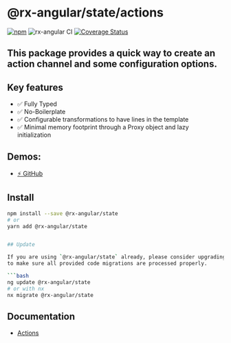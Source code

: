 # @rx-angular/state/actions

[![npm](https://img.shields.io/npm/v/%40rx-angular%2Fstate.svg)](https://www.npmjs.com/package/%40rx-angular%2Fstate)
![rx-angular CI](https://github.com/rx-angular/rx-angular/workflows/rx-angular%20CI/badge.svg?branch=master)
[![Coverage Status](https://raw.githubusercontent.com/rx-angular/rx-angular/github-pages/docs/test-coverage/state/jest-coverage-badge.svg)](https://rx-angular.github.io/rx-angular/test-coverage/state/lcov-report/index.html)

## This package provides a quick way to create an action channel and some configuration options. 


## Key features

 - ✅ Fully Typed
 - ✅ No-Boilerplate
 - ✅ Configurable transformations to have lines in the template
 - ✅ Minimal memory footprint through a Proxy object and lazy initialization
 
## Demos:

- [⚡ GitHub](https://github.com/BioPhoton/rx-angular-state-actions)

## Install

```bash
npm install --save @rx-angular/state
# or
yarn add @rx-angular/state


## Update

If you are using `@rx-angular/state` already, please consider upgrading with the `@angular/cli update` command in order
to make sure all provided code migrations are processed properly.

```bash
ng update @rx-angular/state
# or with nx
nx migrate @rx-angular/state
```

## Documentation

- [Actions](https://github.com/rx-angular/rx-angular/tree/main/libs/state/actions/docs)
